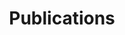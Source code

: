 ---
title: "Publications"
layout: default
excerpt: "Visual Machines Group at UCLA."
sitemap: false
permalink: /publications/
---